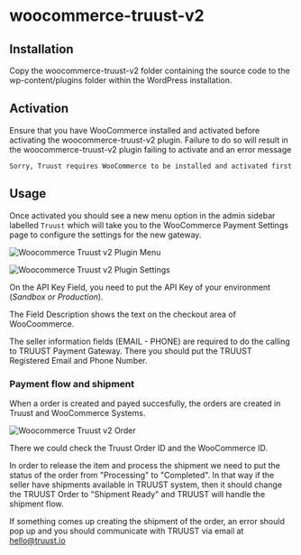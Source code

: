# woocommerce-truust-v2

## Installation

Copy the woocommerce-truust-v2 folder containing the source code to the wp-content/plugins folder within the WordPress installation.

## Activation

Ensure that you have WooCommerce installed and activated before activating the woocommerce-truust-v2 plugin. Failure to do so will result in the woocommerce-truust-v2 plugin failing to activate and an error message

```
Sorry, Truust requires WooCommerce to be installed and activated first
```

## Usage

Once activated you should see a new menu option in the admin sidebar labelled `Truust` which will take you to the WooCommerce Payment Settings page to configure the settings for the new gateway.

![Woocommerce Truust v2 Plugin Menu](https://raw.githubusercontent.com/truust-io/woocommerce-truust/master/setup/menu.jpg)

![Woocommerce Truust v2 Plugin Settings](https://raw.githubusercontent.com/truust-io/woocommerce-truust/master/setup/settings.jpg)

On the API Key Field, you need to put the API Key of your environment (_Sandbox or Production_).

The Field Description shows the text on the checkout area of WooCoommerce.

The seller information fields (EMAIL - PHONE) are required to do the calling to TRUUST Payment Gateway. There you should put the TRUUST Registered Email and Phone Number.

### Payment flow and shipment

When a order is created and payed succesfully, the orders are created in Truust and WooCommerce Systems.

![Woocommerce Truust v2 Order](https://github.com/truust-io/woocommerce-truust/blob/master/setup/paymentComplete.png?raw=true)

There we could check the Truust Order ID and the WooCommerce ID.

In order to release the item and process the shipment we need to put the status of the order from "Processing" to "Completed". In that way if the seller have shipments available in TRUUST system, then it should change the TRUUST Order to "Shipment Ready" and TRUUST will handle the shipment flow.

If something comes up creating the shipment of the order, an error should pop up and you should communicate with TRUUST via email at hello@truust.io
